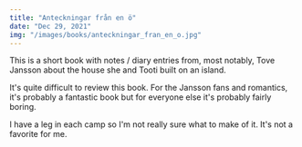 ```yaml
---
title: "Anteckningar från en ö"
date: "Dec 29, 2021"
img: "/images/books/anteckningar_fran_en_o.jpg"
---
```


This is a short book with notes / diary entries from, most notably, Tove Jansson 
about the house she and Tooti built on an island. 

It's quite difficult to review this book. 
For the Jansson fans and romantics, it's probably a fantastic book but for
everyone else it's probably fairly boring.

I have a leg in each camp so I'm not really sure what to make of it. It's not
a favorite for me.